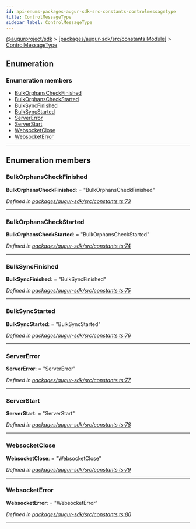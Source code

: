 ```yaml
---
id: api-enums-packages-augur-sdk-src-constants-controlmessagetype
title: ControlMessageType
sidebar_label: ControlMessageType
---
```


[@augurproject/sdk](api-readme.md) > [[packages/augur-sdk/src/constants Module]](api-modules-packages-augur-sdk-src-constants-module.md) > [ControlMessageType](api-enums-packages-augur-sdk-src-constants-controlmessagetype.md)

## Enumeration

### Enumeration members

* [BulkOrphansCheckFinished](api-enums-packages-augur-sdk-src-constants-controlmessagetype.md#bulkorphanscheckfinished)
* [BulkOrphansCheckStarted](api-enums-packages-augur-sdk-src-constants-controlmessagetype.md#bulkorphanscheckstarted)
* [BulkSyncFinished](api-enums-packages-augur-sdk-src-constants-controlmessagetype.md#bulksyncfinished)
* [BulkSyncStarted](api-enums-packages-augur-sdk-src-constants-controlmessagetype.md#bulksyncstarted)
* [ServerError](api-enums-packages-augur-sdk-src-constants-controlmessagetype.md#servererror)
* [ServerStart](api-enums-packages-augur-sdk-src-constants-controlmessagetype.md#serverstart)
* [WebsocketClose](api-enums-packages-augur-sdk-src-constants-controlmessagetype.md#websocketclose)
* [WebsocketError](api-enums-packages-augur-sdk-src-constants-controlmessagetype.md#websocketerror)

---

## Enumeration members

<a id="bulkorphanscheckfinished"></a>

###  BulkOrphansCheckFinished

**BulkOrphansCheckFinished**:  = "BulkOrphansCheckFinished"

*Defined in [packages/augur-sdk/src/constants.ts:73](https://github.com/AugurProject/augur/blob/b4365d6894/packages/augur-sdk/src/constants.ts#L73)*

___
<a id="bulkorphanscheckstarted"></a>

###  BulkOrphansCheckStarted

**BulkOrphansCheckStarted**:  = "BulkOrphansCheckStarted"

*Defined in [packages/augur-sdk/src/constants.ts:74](https://github.com/AugurProject/augur/blob/b4365d6894/packages/augur-sdk/src/constants.ts#L74)*

___
<a id="bulksyncfinished"></a>

###  BulkSyncFinished

**BulkSyncFinished**:  = "BulkSyncFinished"

*Defined in [packages/augur-sdk/src/constants.ts:75](https://github.com/AugurProject/augur/blob/b4365d6894/packages/augur-sdk/src/constants.ts#L75)*

___
<a id="bulksyncstarted"></a>

###  BulkSyncStarted

**BulkSyncStarted**:  = "BulkSyncStarted"

*Defined in [packages/augur-sdk/src/constants.ts:76](https://github.com/AugurProject/augur/blob/b4365d6894/packages/augur-sdk/src/constants.ts#L76)*

___
<a id="servererror"></a>

###  ServerError

**ServerError**:  = "ServerError"

*Defined in [packages/augur-sdk/src/constants.ts:77](https://github.com/AugurProject/augur/blob/b4365d6894/packages/augur-sdk/src/constants.ts#L77)*

___
<a id="serverstart"></a>

###  ServerStart

**ServerStart**:  = "ServerStart"

*Defined in [packages/augur-sdk/src/constants.ts:78](https://github.com/AugurProject/augur/blob/b4365d6894/packages/augur-sdk/src/constants.ts#L78)*

___
<a id="websocketclose"></a>

###  WebsocketClose

**WebsocketClose**:  = "WebsocketClose"

*Defined in [packages/augur-sdk/src/constants.ts:79](https://github.com/AugurProject/augur/blob/b4365d6894/packages/augur-sdk/src/constants.ts#L79)*

___
<a id="websocketerror"></a>

###  WebsocketError

**WebsocketError**:  = "WebsocketError"

*Defined in [packages/augur-sdk/src/constants.ts:80](https://github.com/AugurProject/augur/blob/b4365d6894/packages/augur-sdk/src/constants.ts#L80)*

___

